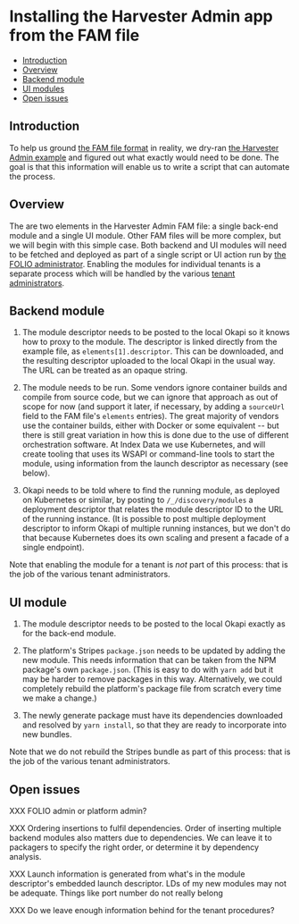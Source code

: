 # Installing the Harvester Admin app from the FAM file

<!-- md2toc -l 2 installing-an-app.md -->
* [Introduction](#introduction)
* [Overview](#overview)
* [Backend module](#backend-module)
* [UI modules](#ui-modules)
* [Open issues](#open-issues)


## Introduction

To help us ground [the FAM file format](folio-app-metadata.md) in reality, we dry-ran [the Harvester Admin example](https://github.com/MikeTaylor/mafia/blob/master/examples/harvester-admin.fam) and figured out what exactly would need  to be done. The goal is that this information will enable us to write a script that can automate the process.


## Overview

The are two elements in the Harvester Admin FAM file: a single back-end module and a single UI module. Other FAM files will be more complex, but we will begin with this simple case. Both backend and UI modules will need to be fetched and deployed as part of a single script or UI action run by [the FOLIO administrator](http://localhost:12368/htdocs/links/mafia/doc/roles.md#folio-administrator). Enabling the modules for individual tenants is a separate process which will be handled by the various [tenant administrators](http://localhost:12368/htdocs/links/mafia/doc/roles.md#tenant-admininstrator).


## Backend module

1. The module descriptor needs to be posted to the local Okapi so it knows how to proxy to the module. The descriptor is linked directly from the example file, as `elements[1].descriptor`. This can be downloaded, and the resulting descriptor uploaded to the local Okapi in the usual way. The URL can be treated as an opaque string.

2. The module needs to be run. Some vendors ignore container builds and compile from source code, but we can ignore that approach as out of scope for now (and support it later, if necessary, by adding a `sourceUrl` field to the FAM file's `elements` entries). The great majority of vendors use the container builds, either with Docker or some equivalent -- but there is still great variation in how this is done due to the use of different orchestration software. At Index Data we use Kubernetes, and will create tooling that uses its WSAPI or command-line tools to start the module, using information from the launch descriptor as necessary (see below).

3. Okapi needs to be told where to find the running module, as deployed on Kubernetes or similar, by posting to  `/_/discovery/modules` a deployment descriptor that relates the module descriptor ID to the URL of the running instance. (It is possible to post multiple deployment descriptor to inform Okapi of multiple running instances, but we don't do that because Kubernetes does its own scaling and present a facade of a single endpoint).

Note that enabling the module for a tenant is _not_ part of this process: that is the job of the various tenant administrators.


## UI module

1. The module descriptor needs to be posted to the local Okapi exactly as for the back-end module.

2. The platform's Stripes `package.json` needs to be updated by adding the new module. This needs information that can be taken from the NPM package's own `package.json`. (This is easy to do with `yarn add` but it may be harder to remove packages in this way. Alternatively, we could completely rebuild the platform's package file from scratch every time we make a change.)

3. The newly generate package must have its dependencies downloaded and resolved by `yarn install`, so that they are ready to incorporate into new bundles.

Note that we do not rebuild the Stripes bundle as part of this process: that is the job of the various tenant administrators.


## Open issues

XXX FOLIO admin or platform admin?

XXX Ordering insertions to fulfil dependencies. Order of inserting multiple backend modules also matters due to dependencies. We can leave it to packagers to specify the right order, or determine it by dependency analysis.

XXX Launch information is generated from what's in the module descriptor's embedded launch descriptor. LDs of my new modules may not be adequate. Things like port number do not really belong

XXX Do we leave enough information behind for the tenant procedures?


